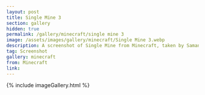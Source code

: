 ```yaml
---
layout: post
title: Single Mine 3
section: gallery
hidden: true
permalink: /gallery/minecraft/single mine 3
image: /assets/images/gallery/minecraft/Single Mine 3.webp
description: A screenshot of Single Mine from Minecraft, taken by Samantha Says.
tag: Screenshot
gallery: minecraft
from: Minecraft
link: 
---
```

{% include imageGallery.html %}